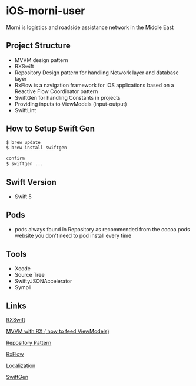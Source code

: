 # iOS-morni-user

Morni is  logistics and roadside assistance network in the Middle East

## Project Structure

- MVVM design pattern
- RXSwift
- Repository Design pattern for handling Network layer  and database layer 
- RxFlow is a navigation framework for iOS applications based on a Reactive Flow Coordinator pattern
- SwiftGen for handling Constants in projects
- Providing inputs to ViewModels (input-output)
- SwiftLint

## How to Setup Swift Gen 

```bash
$ brew update
$ brew install swiftgen

confirm
$ swiftgen ...
```

## Swift Version

- Swift 5 

## Pods

- pods always found  in Repository as recommended from the cocoa pods website you don't need to pod install every time

## Tools

- Xcode
- Source Tree
- SwiftyJSONAccelerator 
- Sympli


## Links 

[RXSwift ](https://github.com/sh3at90/RXSwift-Quick-Introduction)

[MVVM with RX ( how to feed ViewModels)  ](https://medium.com/blablacar-tech/rxswift-mvvm-66827b8b3f10)

[Repository Pattern](https://github.com/sh3at90/RXSwift-Quick-Introduction)

[RxFlow](https://github.com/RxSwiftCommunity/RxFlow)

[Localization](https://github.com/sh3at90/Localization)

[SwiftGen](https://github.com/ClintJang/sample-swiftgen)
